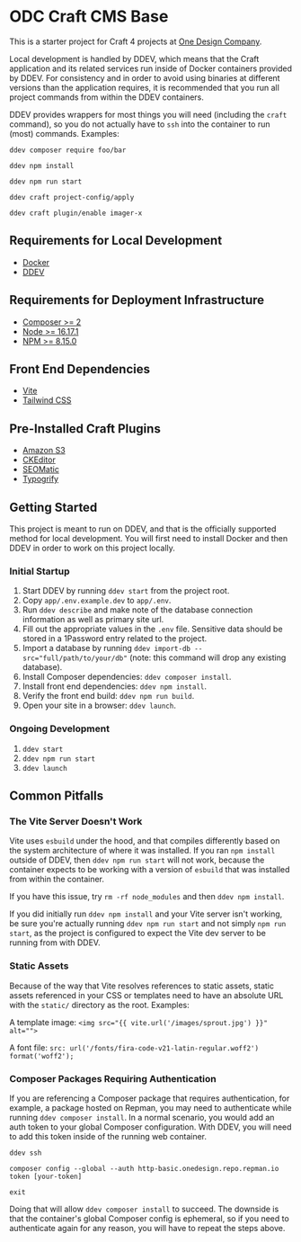 # ODC Craft CMS Base

This is a starter project for Craft 4 projects at [One Design Company](https://onedesigncompany.com).

Local development is handled by DDEV, which means that the Craft application and its related services run inside of Docker containers provided by DDEV. For consistency and in order to avoid using binaries at different versions than the application requires, it is recommended that you run all project commands from within the DDEV containers.

DDEV provides wrappers for most things you will need (including the `craft` command), so you do not actually have to `ssh` into the container to run (most) commands. Examples:

`ddev composer require foo/bar`

`ddev npm install`

`ddev npm run start`

`ddev craft project-config/apply`

`ddev craft plugin/enable imager-x`

## Requirements for Local Development
- [Docker](https://www.docker.com/)
- [DDEV](https://ddev.com/)

## Requirements for Deployment Infrastructure
- [Composer >= 2](https://getcomposer.org/)
- [Node >= 16.17.1](https://nodejs.org/en/)
- [NPM >= 8.15.0](https://www.npmjs.com/)

## Front End Dependencies
- [Vite](https://vitejs.dev/)
- [Tailwind CSS](https://tailwindcss.com/)

## Pre-Installed Craft Plugins
- [Amazon S3](https://plugins.craftcms.com/aws-s3)
- [CKEditor](https://plugins.craftcms.com/ckeditor?craft4)
- [SEOMatic](https://plugins.craftcms.com/seomatic?craft4)
- [Typogrify](https://plugins.craftcms.com/typogrify?craft4)

## Getting Started
This project is meant to run on DDEV, and that is the officially supported method for local development. You will first need to install Docker and then DDEV in order to work on this project locally.

### Initial Startup
1. Start DDEV by running `ddev start` from the project root.
2. Copy `app/.env.example.dev` to `app/.env`.
3. Run `ddev describe` and make note of the database connection information as well as primary site url.
4. Fill out the appropriate values in the `.env` file. Sensitive data should be stored in a 1Password entry related to the project.
5. Import a database by running `ddev import-db --src="full/path/to/your/db"` (note: this command will drop any existing database).
6. Install Composer dependencies: `ddev composer install`.
7. Install front end dependencies: `ddev npm install`.
8. Verify the front end build: `ddev npm run build`.
9. Open your site in a browser: `ddev launch`.

### Ongoing Development
1. `ddev start`
2. `ddev npm run start`
3. `ddev launch`

## Common Pitfalls
### The Vite Server Doesn't Work
Vite uses `esbuild` under the hood, and that compiles differently based on the system architecture of where it was installed. If you ran `npm install` outside of DDEV, then `ddev npm run start` will not work, because the container expects to be working with a version of `esbuild` that was installed from within the container.

If you have this issue, try `rm -rf node_modules` and then `ddev npm install`.

If you did initially run `ddev npm install` and your Vite server isn't working, be sure you're actually running `ddev npm run start` and not simply `npm run start`, as the project is configured to expect the Vite dev server to be running from with DDEV.

### Static Assets
Because of the way that Vite resolves references to static assets, static assets referenced in your CSS or templates need to have an absolute URL with the `static/` directory as the root. Examples:

A template image: `<img src="{{ vite.url('/images/sprout.jpg') }}" alt="">`

A font file: `src: url('/fonts/fira-code-v21-latin-regular.woff2') format('woff2');`

### Composer Packages Requiring Authentication
If you are referencing a Composer package that requires authentication, for example, a package hosted on Repman, you may need to authenticate while running `ddev composer install`. In a normal scenario, you would add an auth token to your global Composer configuration. With DDEV, you will need to add this token inside of the running web container.

`ddev ssh`

`composer config --global --auth http-basic.onedesign.repo.repman.io token [your-token]`

`exit`

Doing that will allow `ddev composer install` to succeed. The downside is that the container's global Composer config is ephemeral, so if you need to authenticate again for any reason, you will have to repeat the steps above.
